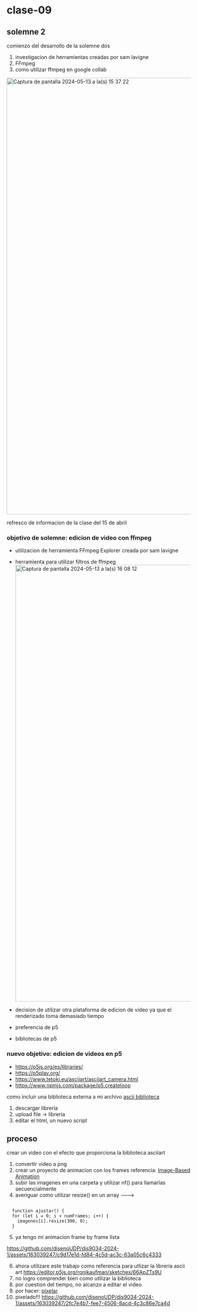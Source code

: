 # clase-09

## solemne 2

comienzo del desarrollo de la solemne dos

1. investigacion de herramientas creadas por sam lavigne
2. FFmpeg
3. como utilizar ffmpeg en google collab

<img width="1195" alt="Captura de pantalla 2024-05-13 a la(s) 15 37 22" src="https://github.com/jacinta000/dis9034-2024-1/assets/163039247/d5513aa7-d2f4-4824-b531-2979736780ba">

refresco de informacion de la clase del 15 de abril

### objetivo de solemne: edicion de video con ffmpeg

- utilizacion de herramienta FFmpeg Explorer creada por sam lavigne
- herramienta para utilizar filtros de ffmpeg
  <img width="1195" alt="Captura de pantalla 2024-05-13 a la(s) 16 08 12" src="https://github.com/jacinta000/dis9034-2024-1/assets/163039247/4ffc6875-7f57-4ac6-9abc-2e745b5a9957">

- decision de utilizar otra plataforma de edicion de video ya que el renderizado toma demasiado tiempo
- preferencia de p5
- bibliotecas de p5

### nuevo objetivo: edicion de videos en p5

- <https://p5js.org/es/libraries/>
- <https://p5play.org/> 
- <https://www.tetoki.eu/asciiart/asciiart_camera.html>
- <https://www.npmjs.com/package/p5.createloop>

como incluir una biblioteca externa a mi archivo
[ascii biblioteca](<https://creative-coding.decontextualize.com/external-libraries/>)

1. descargar libreria
2. upload file -> libreria
3. editar el html, un nuevo script

## proceso

crear un video con el efecto que proporciona la biblioteca asciiart

1. convertir video a png
2. crear un proyecto de animacion con los frames
   referencia: [Image-Based Animation](<https://editor.p5js.org/stungeye/sketches/zEMpTwHvu>)
3. subir las imagenes en una carpeta y utilizar nf() para llamarlas secuencialmente
4. averiguar como utilizar resize() en un array --->

```

  function ajustar() {
  for (let i = 0; i < numFrames; i++) {
    imagenes[i].resize(300, 0);
  }
```

5. ya tengo mi animacion frame by frame lista

https://github.com/disenoUDP/dis9034-2024-1/assets/163039247/c9d17e1d-fd84-4c5d-ac3c-63a05c6c4333


6. ahora utilizare este trabajo como referencia para utlizar la libreria ascii art  https://editor.p5js.org/ronikaufman/sketches/66ApZTs9U
7. no logro comprender bien como utilizar la biblioteca
8. por cuestion del tiempo, no alcanzo a editar el video
9. por hacer: [pixelar](https://editor.p5js.org/ismanfromes/sketches/QYJuxVFTl0)
10. pixelado!!!
https://github.com/disenoUDP/dis9034-2024-1/assets/163039247/2fc7e4b7-fee7-4506-8acd-4c3c86e7ca4d


